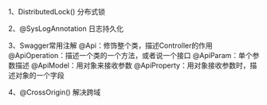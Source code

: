 1、DistributedLock() 分布式锁

2、@SysLogAnnotation 日志持久化

3、Swagger常用注解
	@Api：修饰整个类，描述Controller的作用
	@ApiOperation：描述一个类的一个方法，或者说一个接口
	@ApiParam：单个参数描述
	@ApiModel：用对象来接收参数
	@ApiProperty：用对象接收参数时，描述对象的一个字段		     

4、@CrossOrigin()  解决跨域

